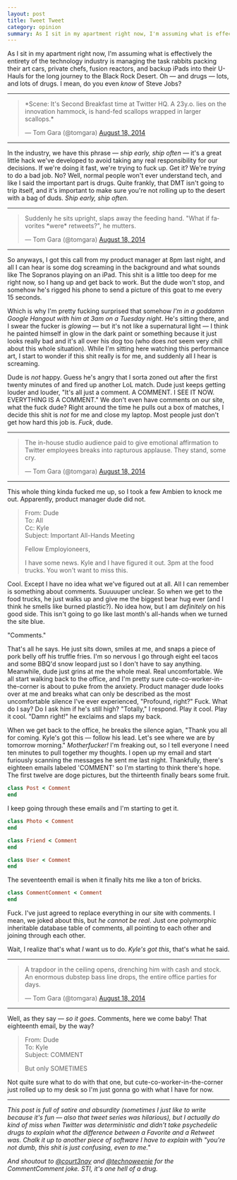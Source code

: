 ```yaml
---
layout: post
title: Tweet Tweet
category: opinion
summary: As I sit in my apartment right now, I'm assuming what is effectively the entirety of the technology industry is managing the task rabbits packing their art cars, private chefs, fusion reactors, and backup iPads into their U-Hauls for the long journey to the Black Rock Desert. Oh — and drugs — lots, and lots of drugs.
---
```


As I sit in my apartment right now, I'm assuming what is effectively the entirety of the technology industry is managing the task rabbits packing their art cars, private chefs, fusion reactors, and backup iPads into their U-Hauls for the long journey to the Black Rock Desert. Oh — and drugs — lots, and lots of drugs. I mean, do you even *know* of Steve Jobs?

* * * *

<blockquote class="twitter-tweet tw-align-center" lang="en"><p>*Scene: It&#39;s Second Breakfast time at Twitter HQ. A 23y.o. lies on the innovation hammock, is hand-fed scallops wrapped in larger scallops.*</p>&mdash; Tom Gara (@tomgara) <a href="https://twitter.com/tomgara/statuses/501189840994828288">August 18, 2014</a></blockquote>
<script async src="//platform.twitter.com/widgets.js" charset="utf-8"></script>

* * * *

In the industry, we have this phrase — *ship early, ship often* — it's a great little hack we've developed to avoid taking any real responsibility for our decisions. If we're doing it fast, we're trying to fuck up. Get it? We're *trying* to do a bad job. No? Well, normal people won't ever understand tech, and like I said the important part is drugs. Quite frankly, that DMT isn't going to trip itself, and it's important to make sure you're not rolling up to the desert with a bag of duds. *Ship early, ship often.*

* * * *

<blockquote class="twitter-tweet tw-align-center" data-conversation="none" lang="en"><p>Suddenly he sits upright, slaps away the feeding hand. &quot;What if favorites *were* retweets?&quot;, he mutters.</p>&mdash; Tom Gara (@tomgara) <a href="https://twitter.com/tomgara/statuses/501190140153569280">August 18, 2014</a></blockquote>
<script async src="//platform.twitter.com/widgets.js" charset="utf-8"></script>

* * * *

So anyways, I got this call from my product manager at 8pm last night, and all I can hear is some dog screaming in the background and what sounds like The Sopranos playing on an iPad. This shit is a little too deep for me right now, so I hang up and get back to work. But the dude won't stop, and somehow he's rigged his phone to send a picture of this goat to me every 15 seconds.

Which is why I'm pretty fucking surprised that somehow *I'm in a goddamn Google Hangout with him at 3am on a Tuesday night*. He's sitting there, and I swear the fucker is *glowing* — but it's not like a supernatural light — I think he painted himself in glow in the dark paint or something because it just looks really bad and it's all over his dog too (who does _not_ seem very chill about this whole situation). While I'm sitting here watching this performance art, I start to wonder if this shit really is for me, and suddenly all I hear is screaming.

Dude is _not_ happy. Guess he's angry that I sorta zoned out after the first twenty minutes of and fired up another LoL match. Dude just keeps getting louder and louder, "It's all just a comment. A COMMENT. I SEE IT NOW. EVERYTHING IS A COMMENT." We don't even have comments on our site, what the fuck dude? Right around the time he pulls out a box of matches, I decide this shit is *not* for me and close my laptop. Most people just don't get how hard this job is. *Fuck*, dude.

* * * *

<blockquote class="twitter-tweet tw-align-center" data-conversation="none" lang="en"><p>The in-house studio audience paid to give emotional affirmation to Twitter employees breaks into rapturous applause. They stand, some cry.</p>&mdash; Tom Gara (@tomgara) <a href="https://twitter.com/tomgara/statuses/501190317673291778">August 18, 2014</a></blockquote>
<script async src="//platform.twitter.com/widgets.js" charset="utf-8"></script>

* * * *

This whole thing kinda fucked me up, so I took a few Ambien to knock me out. Apparently, product manager dude did not.

> From: Dude  
> To: All  
> Cc: Kyle  
> Subject: Important All-Hands Meeting
>
> Fellow Employioneers,
>
> I have some news. Kyle and I have figured it out. 3pm at the food trucks. You won't want to miss this.

Cool. Except I have no idea what we've figured out at all. All I can remember is something about comments. Suuuuuper unclear. So when we get to the food trucks, he just walks up and give me the biggest bear hug ever (and I think he smells like burned plastic?). No idea how, but I am *definitely* on his good side. This isn't going to go like last month's all-hands when we turned the site blue.

"Comments."

That's all he says. He just sits down, smiles at me, and snaps a piece of pork belly off his truffle fries. I'm so nervous I go through eight eel tacos and some BBQ'd snow leopard just so I don't have to say anything. Meanwhile, dude just grins at me the whole meal. Real uncomfortable. We all start walking back to the office, and I'm pretty sure cute-co-worker-in-the-corner is about to puke from the anxiety. Product manager dude looks over at me and breaks what can only be described as the most uncomfortable silence I've ever experienced, "Profound, right?" Fuck. What do I say? Do I ask him if he's still high? "Totally," I respond. Play it cool. Play it cool. "Damn right!" he exclaims and slaps my back.

When we get back to the office, he breaks the silence agian, "Thank you all for coming. Kyle's got this — follow his lead. Let's see where we are by tomorrow morning." *Motherfucker!* I'm freaking out, so I tell everyone I need ten minutes to pull together my thoughts. I open up my email and start furiously scanning the messages he sent me last night. Thankfully, there's eighteen emails labeled 'COMMENT' so I'm starting to think there's hope. The first twelve are doge pictures, but the thirteenth finally bears some fruit.

```ruby
class Post < Comment
end
```

I keep going through these emails and I'm starting to get it.

```ruby
class Photo < Comment
end

class Friend < Comment
end

class User < Comment
end
```

The seventeenth email is when it finally hits me like a ton of bricks.

```ruby
class CommentComment < Comment
end
```

Fuck. I've just agreed to replace everything in our site with comments. I mean, we joked about this, but *he cannot be real*. Just one polymorphic inheritable database table of comments, all pointing to each other and joining through each other.

Wait, I realize that's what *I* want us to do. *Kyle's got this*, that's what he said.

* * * *

<blockquote class="twitter-tweet tw-align-center" data-conversation="none" lang="en"><p>A trapdoor in the ceiling opens, drenching him with cash and stock. An enormous dubstep bass line drops, the entire office parties for days.</p>&mdash; Tom Gara (@tomgara) <a href="https://twitter.com/tomgara/statuses/501190598398070784">August 18, 2014</a></blockquote>
<script async src="//platform.twitter.com/widgets.js" charset="utf-8"></script>

* * * *

Well, as they say — *so it goes*. Comments, here we come baby! That eighteenth email, by the way?

> From: Dude  
> To: Kyle  
> Subject: COMMENT
>
> But only SOMETIMES

Not quite sure what to do with that one, but cute-co-worker-in-the-corner just rolled up to my desk so I'm just gonna go with what I have for now.

* * * *

*This post is full of satire and absurdity (sometimes I just like to write because it's fun — also that tweet series was hilarious), but I actually do kind of miss when Twitter was deterministic and didn't take psychedelic drugs to explain what the difference between a Favorite and a Retweet was. Chalk it up to another piece of software I have to explain with "you're not dumb, this shit is just confusing, even to me."*

*And shoutout to [@court3nay](https://twitter.com/court3nay) and [@technoweenie](https://twitter.com/technoweenie) for the CommentComment joke. STI, it's one hell of a drug.*
